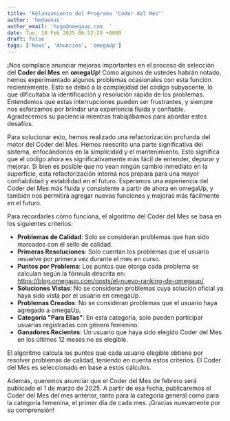 ```yaml
---
title: 'Relanzamiento del Programa "Coder del Mes"'
author: 'heduenas'
author_email: 'hugo@omegaup.com  '
date: Tue, 18 Feb 2025 06:52:20 +0000
draft: false
tags: ['News', 'Anuncios', 'omegaUp']
---
```


¡Nos complace anunciar mejoras importantes en el proceso de selección del **Coder del Mes** en **omegaUp**! Como algunos de ustedes habrán notado, hemos experimentado algunos problemas ocasionales con esta función recientemente. Esto se debió a la complejidad del código subyacente, lo que dificultaba la identificación y resolución rápida de los problemas. Entendemos que estas interrupciones pueden ser frustrantes, y siempre nos esforzamos por brindar una experiencia fluida y confiable. Agradecemos su paciencia mientras trabajábamos para abordar estos desafíos.

Para solucionar esto, hemos realizado una refactorización profunda del motor del Coder del Mes. Hemos reescrito una parte significativa del sistema, enfocándonos en la simplicidad y el mantenimiento. Esto significa que el código ahora es significativamente más fácil de entender, depurar y mejorar. Si bien es posible que no vean ningún cambio inmediato en la superficie, esta refactorización interna nos prepara para una mayor confiabilidad y estabilidad en el futuro. Esperamos una experiencia del Coder del Mes más fluida y consistente a partir de ahora en omegaUp, y también nos permitirá agregar nuevas funciones y mejoras más fácilmente en el futuro.

Para recordarles cómo funciona, el algoritmo del Coder del Mes se basa en los siguientes criterios:

- **Problemas de Calidad**: Solo se consideran problemas que han sido marcados con el sello de calidad.
- **Primeras Resoluciones**: Solo cuentan los problemas que el usuario resuelve por primera vez durante el mes en curso.
- **Puntos por Problema**: Los puntos que otorga cada problema se calculan según la fórmula descrita en: https://blog.omegaup.com/posts/el-nuevo-ranking-de-omegaup/
- **Soluciones Vistas**: No se consideran problemas cuya solución oficial ya haya sido vista por el usuario en omegaUp.
- **Problemas Creados**: No se consideran problemas que el usuario haya agregado a omegaUp.
- **Categoría "Para Ellas"**: En esta categoría, solo pueden participar usuarias registradas con género femenino.
- **Ganadores Recientes**: Un usuario que haya sido elegido Coder del Mes en los últimos 12 meses no es elegible.
  
El algoritmo calcula los puntos que cada usuario elegible obtiene por resolver problemas de calidad, teniendo en cuenta estos criterios. El Coder del Mes es seleccionado en base a estos cálculos.

Además, queremos anunciar que el Coder del Mes de febrero será publicado el 1 de marzo de 2025. A partir de esa fecha, publicaremos el Coder del Mes del mes anterior, tanto para la categoría general como para la categoría femenina, el primer día de cada mes. ¡Gracias nuevamente por su comprensión!
